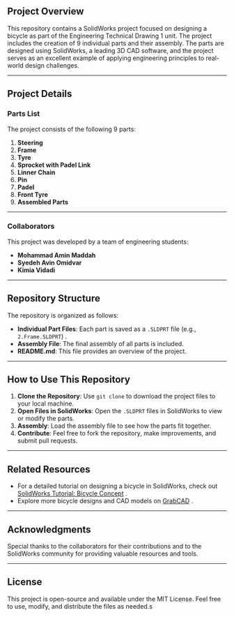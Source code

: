 ## Project Overview
This repository contains a SolidWorks project focused on designing a bicycle as part of the Engineering Technical Drawing 1 unit. The project includes the creation of 9 individual parts and their assembly. The parts are designed using SolidWorks, a leading 3D CAD software, and the project serves as an excellent example of applying engineering principles to real-world design challenges.

---

## Project Details
### Parts List
The project consists of the following 9 parts:
1. **Steering**
2. **Frame**
3. **Tyre**
4. **Sprocket with Padel Link**
5. **Linner Chain**
6. **Pin**
7. **Padel**
8. **Front Tyre**
9. **Assembled Parts** 

---

### Collaborators
This project was developed by a team of engineering students:
- **Mohammad Amin Maddah**
- **Syedeh Avin Omidvar**
- **Kimia Vidadi** 

---

## Repository Structure
The repository is organized as follows:
- **Individual Part Files**: Each part is saved as a `.SLDPRT` file (e.g., `2.Frame.SLDPRT`) .
- **Assembly File**: The final assembly of all parts is included.
- **README.md**: This file provides an overview of the project.

---

## How to Use This Repository
1. **Clone the Repository**: Use `git clone` to download the project files to your local machine.
2. **Open Files in SolidWorks**: Open the `.SLDPRT` files in SolidWorks to view or modify the parts.
3. **Assembly**: Load the assembly file to see how the parts fit together.
4. **Contribute**: Feel free to fork the repository, make improvements, and submit pull requests.

---

## Related Resources
- For a detailed tutorial on designing a bicycle in SolidWorks, check out [SolidWorks Tutorial: Bicycle Concept](https://grabcad.com/tutorials/solidworks-tutorial-bicycle-concept) .
- Explore more bicycle designs and CAD models on [GrabCAD](https://grabcad.com/library/software/solidworks/tag/bicycle) .

---

## Acknowledgments
Special thanks to the collaborators for their contributions and to the SolidWorks community for providing valuable resources and tools.

---

## License
This project is open-source and available under the MIT License. Feel free to use, modify, and distribute the files as needed.s